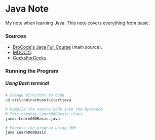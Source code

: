 # Java Note

My note when learning Java. This note covers everything from basic.

### Sources
- [BroCode's Java Full Course](https://www.youtube.com/watch?v=xk4_1vDrzzo) (main source).
- [MOOC.fi](https://java-programming.mooc.fi).
- [GeeksForGeeks](https://www.geeksforgeeks.org).

### Running the Program
##### Using Bash terminal
```bash
# Change directory to code
cd src\com\nurhusni\startjava

# Compile the source code into the bytecode
# This creates Learn000Basic.class
javac Learn000Basic.java

# Execute the program using JVM
java Learn000Basic
```